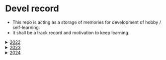 # Devel record

- This repo is acting as a storage of memories for development of hobby / self-learning.
- It shall be a track record and motivation to keep learning.

<details>
    <summary><a href="https://www.youtube.com/playlist?list=PLfIcbXzvbzhTAbQTbQ57yt4_FBWhwXcur">2022</a></summary>

# March
![image](https://user-images.githubusercontent.com/42335542/192097662-c66a22b1-4978-4819-b995-076fb089113a.png)

# April
![app_search_algo](https://user-images.githubusercontent.com/42335542/162007856-1bd414e6-f0f8-424e-806b-2bc27b3520e8.gif)

# June
![digital_filter](https://user-images.githubusercontent.com/42335542/178136131-905688df-5f11-47ac-8b5e-426ce8444f63.gif)

# July
![draft](https://user-images.githubusercontent.com/42335542/192101011-39c4f45d-8b93-447d-b8a2-4b17d5c8acee.png)
![model-view-controller](https://user-images.githubusercontent.com/42335542/180603695-f2d6f11f-b8c8-431f-8f72-33239f6a7229.png)

# August
https://user-images.githubusercontent.com/42335542/231462742-8f58bbff-9466-4396-afd1-18a6cc9eb32e.mp4

https://user-images.githubusercontent.com/42335542/231462311-5a3b307e-d820-4145-b852-db18642b0350.mp4

# September
https://user-images.githubusercontent.com/42335542/231464449-b0e866b8-2db8-4710-a8b7-0c7b64f0464c.mp4

https://github.com/pllee4/devel-record/assets/42335542/fff578e2-e74c-4623-a1b0-fffedddb421d

If it can't be rendered from browser of mobile device, consider download from [google drive](https://drive.google.com/file/d/1tM8EbuWiZtU_QLRiKonihn1oUo041ZsT/view)

# October
![app-line-visualizer](https://user-images.githubusercontent.com/42335542/194744922-07e859a0-3996-4424-9e70-488e157415c5.gif)

https://user-images.githubusercontent.com/42335542/231466682-4c005e95-8ccd-4fcf-a8e8-ab7917205d26.mp4

https://user-images.githubusercontent.com/42335542/231467057-fb47d4b3-ffc7-4553-a838-6f62db9ea998.mp4

# December
https://user-images.githubusercontent.com/42335542/231471141-922f6666-682c-436a-9890-6306ec9ed18d.mp4

</details>

<details>
    <summary><a href="https://www.youtube.com/playlist?list=PLfIcbXzvbzhTV1J2AzOqwWzRTpCowyFUW">2023</a></summary>

# January
https://user-images.githubusercontent.com/42335542/231475656-6e30cb92-772d-4c4c-aa8c-ceec94777644.mp4

# February
https://user-images.githubusercontent.com/42335542/231481234-05a26074-0246-4011-804b-d472e4c3cf28.mp4

# March
https://github.com/pllee4/devel-record/assets/42335542/f1522f39-159a-410c-928f-5515c1c87c71

# April
https://user-images.githubusercontent.com/42335542/227940606-78a59bde-e13c-4c52-abe9-a2e0859ea29c.mp4

# May
https://github.com/pllee4/devel-record/assets/42335542/a7ec2efc-9354-40a9-8873-73fe8b8a34df

# June
https://github.com/pllee4/devel-record/assets/42335542/253cfc30-b491-4843-95cc-4262c317e72f

https://github.com/pllee4/devel-record/assets/42335542/6a6bce45-d4c2-42dd-b72c-3704e865e0e7

# July
https://github.com/pllee4/devel-record/assets/42335542/d5edef4f-6e3d-4557-b3e5-9232f7c4587d

# August
https://github.com/pllee4/devel-record/assets/42335542/cbb5b04a-b955-4dfa-a54b-699dcf61af52

# September
![convex_hull_draft_ui](https://github.com/pllee4/devel-record/assets/42335542/aa7aeb26-3c7e-4c7c-a2fc-8207dbc0a079)

https://github.com/pllee4/devel-record/assets/42335542/bb2ccdd5-54da-42b7-afbe-4de75776003f

# October
https://github.com/pllee4/devel-record/assets/42335542/93bc9910-54da-4062-ad47-a2ae4f0b3a53

# November
![UpdatedPart1Final](https://github.com/pllee4/devel-record/assets/42335542/a5a3ed78-2e83-4d9b-b81e-a6e3a09f8d1e)

![PreProcessingTuningTools](https://github.com/pllee4/devel-record/assets/42335542/ffab9e3e-d10e-4b25-95a9-df3a62c39ab6)

# December
https://github.com/pllee4/devel-record/assets/42335542/fdf2867c-08e9-4c9a-9bf5-b5e536c09e11

https://github.com/pllee4/devel-record/assets/42335542/3d1bb528-b081-4193-823a-420b58ec7d7c

</details>

<details>
    <summary><a href="https://www.youtube.com/playlist?list=PLfIcbXzvbzhRviyoMBo2-RNCkVolhdj17">2024</a></summary>

# January
https://github.com/pllee4/devel-record/assets/42335542/cd87770e-0d97-437b-a90a-560027230fb2

# February
https://github.com/pllee4/devel-record/assets/42335542/db111821-1118-4941-8a5c-1beaad5190fc

# March
![Simplex vs Interior](https://gitfront.io/r/pllee4/hKefp17oz55X/ME5414/raw/result/Part2a.png)

# April
https://github.com/pllee4/devel-record/assets/42335542/d31f53d1-1196-4ae4-aec0-9919830664a2

# May
https://github.com/pllee4/devel-record/assets/42335542/d96c712b-823f-4007-8f3f-091182379176

![OctopusArmReachingMovement](https://github.com/pllee4/devel-record/assets/42335542/a00d36f7-ead8-4485-a0b0-670d169aa417)

# June
https://github.com/pllee4/devel-record/assets/42335542/a4cb7495-3ed5-43fa-8698-6f79c2005b31

# July
https://github.com/user-attachments/assets/3d01055c-4d98-47ca-979b-db731f8dba8e

# August
https://github.com/user-attachments/assets/be59bd55-7e8a-48db-b49e-27b5725c63fe

# September
![Rest](https://img.shields.io/badge/Rest-%F0%9F%9B%8F-blue)

# October
![Rest](https://img.shields.io/badge/Rest-%F0%9F%9B%8F-blue)

# November
https://github.com/user-attachments/assets/2503bf08-3735-4ce0-9df9-a59654848b70

# December
![Rest](https://img.shields.io/badge/Rest-%F0%9F%9B%8F-blue)

<details>
    <summary><a href="https://youtube.com/playlist?list=PLfIcbXzvbzhR3rviyM6bRZQl87_WZ53uA">2025</a></summary>

# January
![Rest](https://img.shields.io/badge/Rest-%F0%9F%9B%8F-blue)

# February
https://github.com/user-attachments/assets/a85944c1-44db-420e-bf12-3c10c302b6e0

# March
![image](https://github.com/user-attachments/assets/c923ea08-821c-4597-bfe4-52e31539d3ff)

# April
https://github.com/user-attachments/assets/9a76f8bc-045a-41d0-841f-17f7211af004

[![Youtube Video](https://img.youtube.com/vi/cVPQERSqSKs/default.jpg)](https://www.youtube.com/watch?v=cVPQERSqSKs)

# May
https://github.com/user-attachments/assets/6bde0ea0-714e-4cec-91c2-b0f0f0a6af1e

</details>